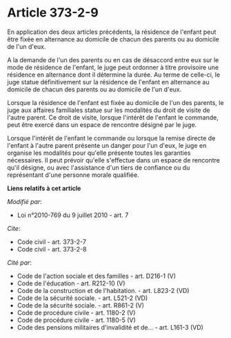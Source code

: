 # Article 373-2-9

En application des deux articles précédents, la résidence de l'enfant peut être fixée en alternance au domicile de chacun des
parents ou au domicile de l'un d'eux.

A la demande de l'un des parents ou en cas de désaccord entre eux sur le mode de résidence de l'enfant, le juge peut ordonner
à titre provisoire une résidence en alternance dont il détermine la durée. Au terme de celle-ci, le juge statue
définitivement sur la résidence de l'enfant en alternance au domicile de chacun des parents ou au domicile de l'un d'eux.

Lorsque la résidence de l'enfant est fixée au domicile de l'un des parents, le juge aux affaires familiales statue sur les
modalités du droit de visite de l'autre parent. Ce droit de visite, lorsque l'intérêt de l'enfant le commande, peut être
exercé dans un espace de rencontre désigné par le juge.

Lorsque l'intérêt de l'enfant le commande ou lorsque la remise directe de l'enfant à l'autre parent présente un danger pour
l'un d'eux, le juge en organise les modalités pour qu'elle présente toutes les garanties nécessaires. Il peut prévoir qu'elle
s'effectue dans un espace de rencontre qu'il désigne, ou avec l'assistance d'un tiers de confiance ou du représentant d'une
personne morale qualifiée.

**Liens relatifs à cet article**

_Modifié par_:

  - Loi n°2010-769 du 9 juillet 2010 - art. 7

_Cite_:

  - Code civil - art. 373-2-7
  - Code civil - art. 373-2-8

_Cité par_:

  - Code de l'action sociale et des familles - art. D216-1 (V)
  - Code de l'éducation - art. R212-10 (V)
  - Code de la construction et de l'habitation. - art. L823-2 (VD)
  - Code de la sécurité sociale. - art. L521-2 (VD)
  - Code de la sécurité sociale. - art. R861-2 (V)
  - Code de procédure civile - art. 1180-2 (V)
  - Code de procédure civile - art. 1180-5 (V)
  - Code des pensions militaires d'invalidité et de... - art. L161-3 (VD)
